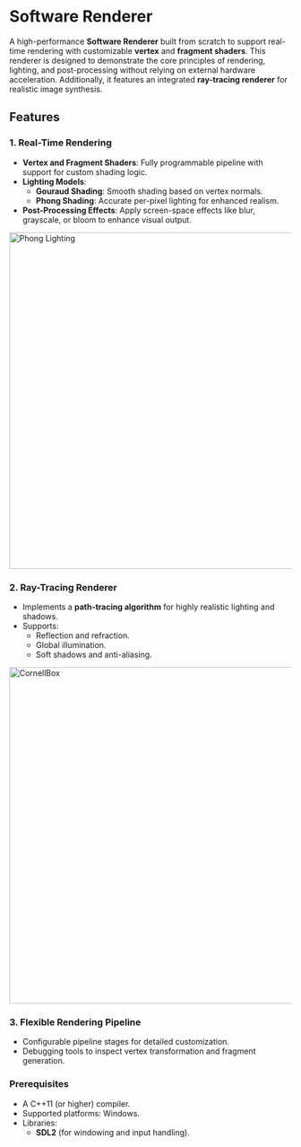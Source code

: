 # Software Renderer

A high-performance **Software Renderer** built from scratch to support real-time rendering with customizable **vertex** and **fragment shaders**. This renderer is designed to demonstrate the core principles of rendering, lighting, and post-processing without relying on external hardware acceleration. Additionally, it features an integrated **ray-tracing renderer** for realistic image synthesis.

## Features

### 1. **Real-Time Rendering**
- **Vertex and Fragment Shaders**: Fully programmable pipeline with support for custom shading logic.
- **Lighting Models**:
  - **Gouraud Shading**: Smooth shading based on vertex normals.
  - **Phong Shading**: Accurate per-pixel lighting for enhanced realism.
- **Post-Processing Effects**: Apply screen-space effects like blur, grayscale, or bloom to enhance visual output.

<img width="600" alt="Phong Lighting" src="https://github.com/user-attachments/assets/69292c26-160f-4e26-b922-3bc1e151a227">

### 2. **Ray-Tracing Renderer**
- Implements a **path-tracing algorithm** for highly realistic lighting and shadows.
- Supports:
  - Reflection and refraction.
  - Global illumination.
  - Soft shadows and anti-aliasing.

<img width="600" alt="CornellBox" src="https://github.com/user-attachments/assets/8b004bb6-79e9-482d-a9f2-0c48097b4aa0">
  
### 3. **Flexible Rendering Pipeline**
- Configurable pipeline stages for detailed customization.
- Debugging tools to inspect vertex transformation and fragment generation.

### Prerequisites
- A C++11 (or higher) compiler.
- Supported platforms: Windows.
- Libraries: 
  - **SDL2** (for windowing and input handling).
